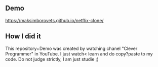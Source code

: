 ## Demo

https://maksimborovets.github.io/netflix-clone/

## How I did it

This repository+Demo was created by watching chanel "Clever Programmer" in YouTube.
I just watch< learn and do copy?paste to my code.
Do not judge strictly, I am just studie ;)
